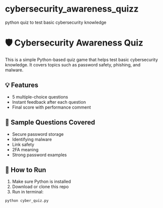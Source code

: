 # cybersecurity_awareness_quizz
python  quiz to test basic cybersecurity knowledge
# 🛡 Cybersecurity Awareness Quiz

This is a simple Python-based quiz game that helps test basic cybersecurity knowledge. It covers topics such as password safety, phishing, and malware.

## 💡 Features
- 5 multiple-choice questions
- Instant feedback after each question
- Final score with performance comment

## 📌 Sample Questions Covered
- Secure password storage
- Identifying malware
- Link safety
- 2FA meaning
- Strong password examples

## 🚀 How to Run

1. Make sure Python is installed
2. Download or clone this repo
3. Run in terminal:
```bash
python cyber_quiz.py
